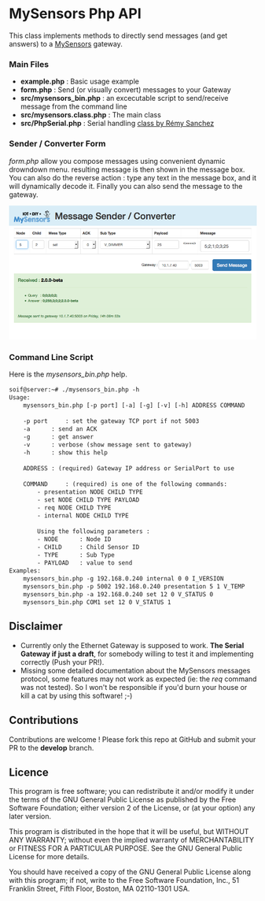 # MySensors Php API

This class implements methods to directly send messages (and get answers) to a [MySensors](http://www.mysensors.org) gateway.


### Main Files
- **example.php** : Basic usage example
- **form.php** : Send (or visually convert) messages to your Gateway
- **src/mysensors_bin.php** : an excecutable script to send/receive message from the command line
- **src/mysensors.class.php** : The main class
- **src/PhpSerial.php** : Serial handling [class by Rémy Sanchez](https://github.com/Xowap/PHP-Serial/)


### Sender / Converter Form
*form.php* allow you compose messages using convenient dynamic drowndown menu. resulting message is then shown in the message box.
You can also do the reverse action : type any text in the message box, and it will dynamically decode it.
Finally  you can also send the message to the gateway.

![Form screenshot](/images/form.png)


### Command Line Script
Here is the *mysensors_bin.php* help.

	soif@server:~# ./mysensors_bin.php -h
	Usage: 
		mysensors_bin.php [-p port] [-a] [-g] [-v] [-h] ADDRESS COMMAND
	
		-p port 	: set the gateway TCP port if not 5003
		-a		: send an ACK
		-g 		: get answer
		-v 		: verbose (show message sent to gateway)
		-h 		: show this help
	
		ADDRESS	: (required) Gateway IP address or SerialPort to use

		COMMAND		: (required) is one of the following commands:
			- presentation NODE CHILD TYPE
			- set NODE CHILD TYPE PAYLOAD
			- req NODE CHILD TYPE
			- internal NODE CHILD TYPE

			Using the following parameters :
			- NODE 		: Node ID
			- CHILD		: Child Sensor ID
			- TYPE		: Sub Type
			- PAYLOAD	: value to send
	Examples:
		mysensors_bin.php -g 192.168.0.240 internal 0 0 I_VERSION
		mysensors_bin.php -p 5002 192.168.0.240 presentation 5 1 V_TEMP
		mysensors_bin.php -a 192.168.0.240 set 12 0 V_STATUS 0	
		mysensors_bin.php COM1 set 12 0 V_STATUS 1	


## Disclaimer
- Currently only the Ethernet Gateway is supposed to work. **The Serial Gateway if just a draft**, for somebody willing to test it and implementing correctly (Push  your PR!).
- Missing some detailed documentation about the MySensors messages protocol, some features may not work as expected (ie: the *req* command was not tested). So I won't be responsible if you'd burn your house or kill a cat by using this software! ;-)


## Contributions
Contributions are welcome ! Please fork this repo at GitHub and submit your PR to the **develop** branch.


## Licence

This program is free software; you can redistribute it and/or modify it under the terms of the GNU General Public License as published by the Free Software Foundation; either version 2 of the License, or (at your option) any later version.

This program is distributed in the hope that it will be useful, but WITHOUT ANY WARRANTY; without even the implied warranty of MERCHANTABILITY or FITNESS FOR A PARTICULAR PURPOSE.  See the GNU General Public License for more details.

You should have received a copy of the GNU General Public License along with this program; if not, write to the Free Software Foundation, Inc., 51 Franklin Street, Fifth Floor, Boston, MA 02110-1301 USA.

